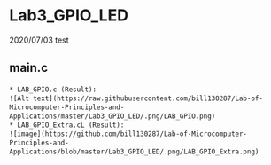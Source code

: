 # Lab3_GPIO_LED
2020/07/03 test

## main.c
    * LAB_GPIO.c (Result):
    ![Alt text](https://raw.githubusercontent.com/bill130287/Lab-of-Microcomputer-Principles-and-Applications/master/Lab3_GPIO_LED/.png/LAB_GPIO.png)
    * LAB_GPIO_Extra.cL (Result):
    ![image](https://github.com/bill130287/Lab-of-Microcomputer-Principles-and-Applications/blob/master/Lab3_GPIO_LED/.png/LAB_GPIO_Extra.png)    
